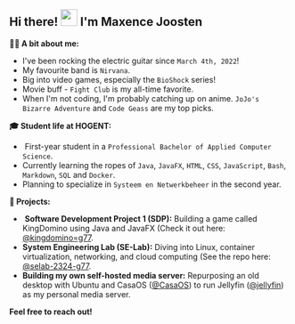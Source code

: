 ##  Hi there! <img src="https://raw.githubusercontent.com/MartinHeinz/MartinHeinz/master/wave.gif" width="30px"> I'm Maxence Joosten

**🙋‍♂️ A bit about me:**

*  I've been rocking the electric guitar since `March 4th, 2022`!
*  My favourite band is `Nirvana`.
*  Big into video games, especially the `BioShock` series! 
*  Movie buff - `Fight Club` is my all-time favorite.
*  When I'm not coding, I'm probably catching up on anime. `JoJo's Bizarre Adventure` and `Code Geass` are my top picks.

**🎓 Student life at HOGENT:**

* ‍ First-year student in a `Professional Bachelor of Applied Computer Science`.
*  Currently learning the ropes of `Java`, `JavaFX`, `HTML`, `CSS`, `JavaScript`, `Bash`, `Markdown`, `SQL` and `Docker`. 
*  Planning to specialize in `Systeem en Netwerkbeheer` in the second year. 

**🔭 Projects:**

* ️  **Software Development Project 1 (SDP):** Building a game called KingDomino using Java and JavaFX (Check it out here: [@kingdomino=g77](https://github.com/HoGentTIProjecten1/kingdomino-g77).
*   **System Engineering Lab (SE-Lab):** Diving into Linux, container virtualization, networking, and cloud computing (See the repo here: [@selab-2324-g77](https://github.com/HOGENT-SELab/selab-2324-g77).
*   **Building my own self-hosted media server:** Repurposing an old desktop with Ubuntu and CasaOS ([@CasaOS](https://github.com/IceWhaleTech/CasaOS)) to run Jellyfin ([@jellyfin](https://github.com/jellyfin/jellyfin)) as my personal media server.

**Feel free to reach out!** 
